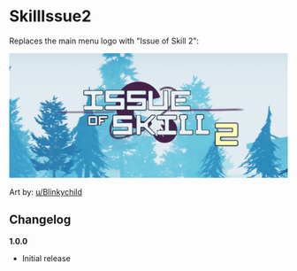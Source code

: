 # SkillIssue2
Replaces the main menu logo with "Issue of Skill 2":

![](bg.png "Skill of Issue 2 title")

Art by: [u/Blinkychild](https://www.reddit.com/user/Blinkychild/)

## Changelog

**1.0.0**

* Initial release
